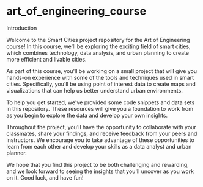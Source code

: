 # art_of_engineering_course

Introduction

Welcome to the Smart Cities project repository for the Art of Engineering course! In this course, we'll be exploring the exciting field of smart cities, which combines technology, data analysis, and urban planning to create more efficient and livable cities.

As part of this course, you'll be working on a small project that will give you hands-on experience with some of the tools and techniques used in smart cities. Specifically, you'll be using point of interest data to create maps and visualizations that can help us better understand urban environments.

To help you get started, we've provided some code snippets and data sets in this repository. These resources will give you a foundation to work from as you begin to explore the data and develop your own insights.

Throughout the project, you'll have the opportunity to collaborate with your classmates, share your findings, and receive feedback from your peers and instructors. We encourage you to take advantage of these opportunities to learn from each other and develop your skills as a data analyst and urban planner.

We hope that you find this project to be both challenging and rewarding, and we look forward to seeing the insights that you'll uncover as you work on it. Good luck, and have fun!
